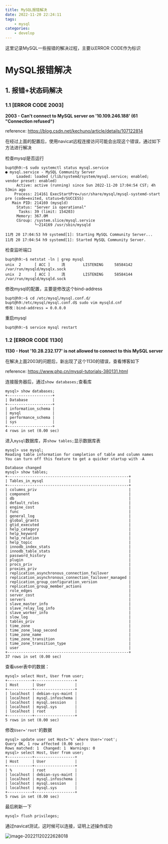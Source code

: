 ```yaml
---
title: MySQL报错解决
date: 2022-11-20 22:24:11
tags:
    - mysql
categories:
	- develop
---
```


这里记录MySQL一些报错的解决过程，主要以ERROR CODE作为标识

<!--more-->

# MySQL报错解决

## 1. 报错+状态码解决

### 1.1 [ERROR CODE 2003]

 **2003 - Can't connect to MySQL server on '10.109.246.188' (61 "Connection refused")**

reference: https://blog.csdn.net/kechuno/article/details/107122814

在经过上面的配置后，使用navicat远程连接访问可能会出现这个错误，通过如下方法进行解决

检查mysql是否运行

```shell
bupt@h9:~$ sudo systemctl status mysql.service
● mysql.service - MySQL Community Server
     Loaded: loaded (/lib/systemd/system/mysql.service; enabled; vendor preset: enabled)
     Active: active (running) since Sun 2022-11-20 17:04:54 CST; 4h 53min ago
    Process: 214161 ExecStartPre=/usr/share/mysql/mysql-systemd-start pre (code=exited, status=0/SUCCESS)
   Main PID: 214169 (mysqld)
     Status: "Server is operational"
      Tasks: 39 (limit: 154203)
     Memory: 367.0M
     CGroup: /system.slice/mysql.service
             └─214169 /usr/sbin/mysqld

11月 20 17:04:53 h9 systemd[1]: Starting MySQL Community Server...
11月 20 17:04:54 h9 systemd[1]: Started MySQL Community Server.
```

检查监听端口

```shell
bupt@h9:~$ netstat -ln | grep mysql
unix  2      [ ACC ]     流        LISTENING     58584142 /var/run/mysqld/mysqlx.sock
unix  2      [ ACC ]     流        LISTENING     58584144 /var/run/mysqld/mysqld.sock
```

修改mysql的配置，主要是修改这个bind-address

```shell
bupt@h9:~$ cd /etc/mysql/mysql.conf.d/
bupt@h9:/etc/mysql/mysql.conf.d$ sudo vim mysqld.cnf
修改：bind-address = 0.0.0.0
```

重启mysql

```shell
bupt@h9:~$ service mysql restart
```

### 1.2 [ERROR CODE 1130]

**1130 - Host '10.28.232.177' is not allowed to connect to this MySQL server**

在解决上面2003的问题后，新出现了这个1130的错误，查看博客如下

reference: https://www.php.cn/mysql-tutorials-380131.html

连接服务器后，通过`show databases;`查看库

```shell
mysql> show databases;
+--------------------+
| Database           |
+--------------------+
| information_schema |
| mysql              |
| performance_schema |
| sys                |
+--------------------+
4 rows in set (0.00 sec)
```

进入`mysql`数据库，并`show tables;`显示数据库表

```shell
mysql> use mysql;
Reading table information for completion of table and column names
You can turn off this feature to get a quicker startup with -A

Database changed
mysql> show tables;
+------------------------------------------------------+
| Tables_in_mysql                                      |
+------------------------------------------------------+
| columns_priv                                         |
| component                                            |
| db                                                   |
| default_roles                                        |
| engine_cost                                          |
| func                                                 |
| general_log                                          |
| global_grants                                        |
| gtid_executed                                        |
| help_category                                        |
| help_keyword                                         |
| help_relation                                        |
| help_topic                                           |
| innodb_index_stats                                   |
| innodb_table_stats                                   |
| password_history                                     |
| plugin                                               |
| procs_priv                                           |
| proxies_priv                                         |
| replication_asynchronous_connection_failover         |
| replication_asynchronous_connection_failover_managed |
| replication_group_configuration_version              |
| replication_group_member_actions                     |
| role_edges                                           |
| server_cost                                          |
| servers                                              |
| slave_master_info                                    |
| slave_relay_log_info                                 |
| slave_worker_info                                    |
| slow_log                                             |
| tables_priv                                          |
| time_zone                                            |
| time_zone_leap_second                                |
| time_zone_name                                       |
| time_zone_transition                                 |
| time_zone_transition_type                            |
| user                                                 |
+------------------------------------------------------+
37 rows in set (0.00 sec)
```

查看user表中的数据：

```shell
mysql> select Host, User from user;
+-----------+------------------+
| Host      | User             |
+-----------+------------------+
| localhost | debian-sys-maint |
| localhost | mysql.infoschema |
| localhost | mysql.session    |
| localhost | mysql.sys        |
| localhost | root             |
+-----------+------------------+
5 rows in set (0.00 sec)
```

修改`User='root'`的数据

```shell
mysql> update user set Host='%' where User='root';
Query OK, 1 row affected (0.00 sec)
Rows matched: 1  Changed: 1  Warnings: 0
mysql> select Host, User from user;
+-----------+------------------+
| Host      | User             |
+-----------+------------------+
| %         | root             |
| localhost | debian-sys-maint |
| localhost | mysql.infoschema |
| localhost | mysql.session    |
| localhost | mysql.sys        |
+-----------+------------------+
5 rows in set (0.00 sec)
```

最后刷新一下

```shell
mysql> flush privileges;
```

通过navicat测试，这时候可以连接，证明上述操作成功

![image-20221120222628018](http://yixuan004.oss-cn-hangzhou.aliyuncs.com/img/image-20221120222628018.png)
